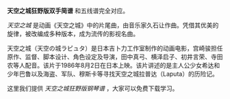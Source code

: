 

**天空之城狂野版双手简谱** 和五线谱完全对应。

_天空之城_ 是动画《天空之城》中的片尾曲，由音乐家久石让作曲。凭借其优美的旋律，被改编成多种版本，成为流传的影视名曲。

天空之城（天空の城ラピュタ）是日本吉卜力工作室制作的动画电影，宫崎骏担任原作、监督、脚本设计、角色设定及导演，田中真弓、横泽启子、初井言荣、寺田农等人配音。该片于1986年8月2日在日本上映。该片讲述的是主人公少女希达和少年巴鲁以及海盗、军队、穆斯卡等寻找天空之城拉普达（Laputa）的历险记。

这里我们提供 _天空之城狂野版钢琴谱_ ，大家可以免费下载学习。

